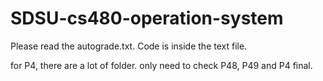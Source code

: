 # SDSU-cs480-operation-system

Please read the autograde.txt. Code is inside the text file.

for P4, there are a lot of folder. only need to check P48, P49 and P4 final.
